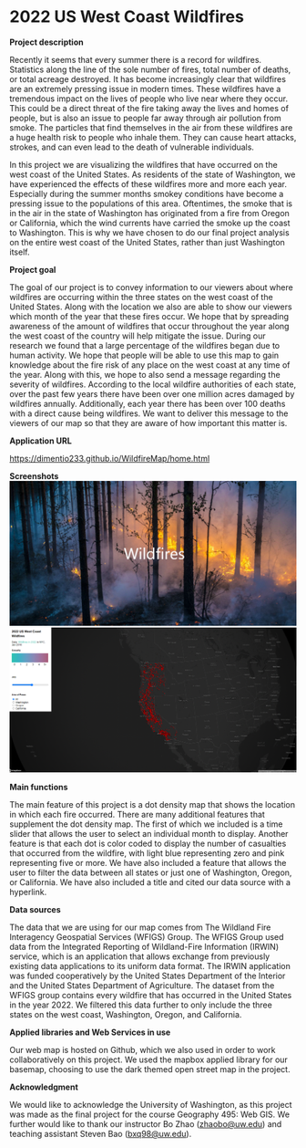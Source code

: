 # 2022 US West Coast Wildfires

**Project description**

Recently it seems that every summer there is a record for wildfires. Statistics
along the line of the sole number of fires, total number of deaths, or total acreage
destroyed. It has become increasingly clear that wildfires are an extremely pressing
issue in modern times. These wildfires have a tremendous impact on the lives of people
who live near where they occur. This could be a direct threat of the fire taking away the
lives and homes of people, but is also an issue to people far away through air pollution
from smoke. The particles that find themselves in the air from these wildfires are a huge
health risk to people who inhale them. They can cause heart attacks, strokes, and can
even lead to the death of vulnerable individuals.

In this project we are visualizing the wildfires that have occurred on the west
coast of the United States. As residents of the state of Washington, we have
experienced the effects of these wildfires more and more each year. Especially during
the summer months smokey conditions have become a pressing issue to the
populations of this area. Oftentimes, the smoke that is in the air in the state of
Washington has originated from a fire from Oregon or California, which the wind
currents have carried the smoke up the coast to Washington. This is why we have
chosen to do our final project analysis on the entire west coast of the United States,
rather than just Washington itself.

**Project goal**

The goal of our project is to convey information to our viewers about where
wildfires are occurring within the three states on the west coast of the United States.
Along with the location we also are able to show our viewers which month of the year
that these fires occur. We hope that by spreading awareness of the amount of wildfires
that occur throughout the year along the west coast of the country will help mitigate the
issue. During our research we found that a large percentage of the wildfires began due
to human activity. We hope that people will be able to use this map to gain knowledge
about the fire risk of any place on the west coast at any time of the year. Along with this,
we hope to also send a message regarding the severity of wildfires. According to the
local wildfire authorities of each state, over the past few years there have been over one
million acres damaged by wildfires annually. Additionally, each year there has been over
100 deaths with a direct cause being wildfires. We want to deliver this message to the
viewers of our map so that they are aware of how important this matter is.

**Application URL**

https://dimentio233.github.io/WildfireMap/home.html

**Screenshots**
![Home page](/assets/screenshot1.png)
![Map](/assets/screenshot2.png)


**Main functions**

The main feature of this project is a dot density map that shows the location in
which each fire occurred. There are many additional features that supplement the dot
density map. The first of which we included is a time slider that allows the user to select
an individual month to display. Another feature is that each dot is color coded to display
the number of casualties that occurred from the wildfire, with light blue representing
zero and pink representing five or more. We have also included a feature that allows the
user to filter the data between all states or just one of Washington, Oregon, or
California. We have also included a title and cited our data source with a hyperlink.

**Data sources**

The data that we are using for our map comes from The Wildland Fire
Interagency Geospatial Services (WFIGS) Group. The WFIGS Group used data from
the Integrated Reporting of Wildland-Fire Information (IRWIN) service, which is an
application that allows exchange from previously existing data applications to its uniform
data format. The IRWIN application was funded cooperatively by the United States
Department of the Interior and the United States Department of Agriculture. The dataset
from the WFIGS group contains every wildfire that has occurred in the United States in
the year 2022. We filtered this data further to only include the three states on the west
coast, Washington, Oregon, and California.

**Applied libraries and Web Services in use**

Our web map is hosted on Github, which we also used in order to work
collaboratively on this project. We used the mapbox applied library for our basemap,
choosing to use the dark themed open street map in the project.

**Acknowledgment**

We would like to acknowledge the University of Washington, as this project was
made as the final project for the course Geography 495: Web GIS. We further would like
to thank our instructor Bo Zhao (zhaobo@uw.edu) and teaching assistant Steven Bao
(bxq98@uw.edu).



